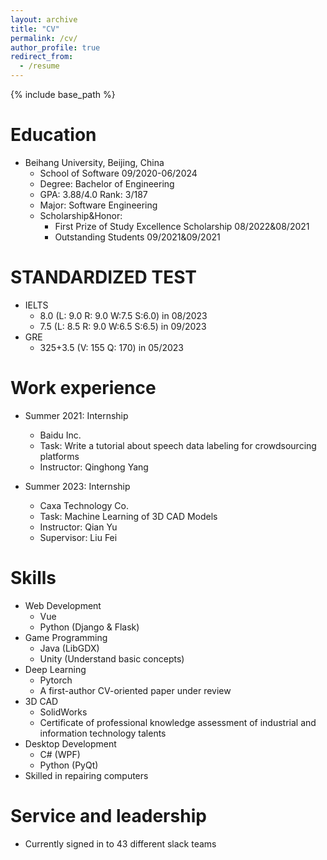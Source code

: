 ```yaml
---
layout: archive
title: "CV"
permalink: /cv/
author_profile: true
redirect_from:
  - /resume
---
```


{% include base_path %}

Education
======

* Beihang University, Beijing, China
  * School of Software     09/2020-06/2024
  * Degree: Bachelor of Engineering
  * GPA: 3.88/4.0  Rank: 3/187
  * Major: Software Engineering
  * Scholarship&Honor: 
    * First Prize of Study Excellence Scholarship  08/2022&08/2021
    * Outstanding Students  09/2021&09/2021

STANDARDIZED TEST
======
- IELTS
  - 8.0 (L: 9.0  R: 9.0  W:7.5  S:6.0) in 08/2023
  - 7.5 (L: 8.5  R: 9.0  W:6.5  S:6.5) in 09/2023
- GRE
  - 325+3.5 (V: 155  Q: 170) in 05/2023


Work experience
======
* Summer 2021: Internship
  * Baidu Inc.
  * Task: Write a tutorial about speech data labeling for crowdsourcing platforms
  * Instructor: Qinghong Yang

* Summer 2023: Internship
  * Caxa Technology Co.
  * Task: Machine Learning of 3D CAD Models
  * Instructor: Qian Yu
  * Supervisor: Liu Fei
  
Skills
======
* Web Development
  * Vue
  * Python (Django & Flask)
* Game Programming
  * Java (LibGDX)
  * Unity (Understand basic concepts)
* Deep Learning
  * Pytorch
  * A first-author CV-oriented paper under review
* 3D CAD
  * SolidWorks
  * Certificate of professional knowledge assessment of industrial and information technology talents
* Desktop Development
  * C# (WPF)
  * Python (PyQt)
* Skilled in repairing computers
  
Service and leadership
======
* Currently signed in to 43 different slack teams
